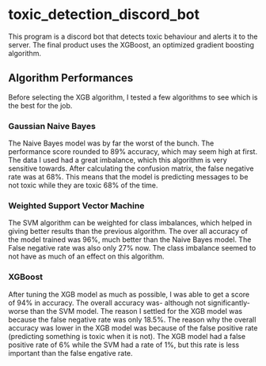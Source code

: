# toxic_detection_discord_bot
This program is a discord bot that detects toxic behaviour and alerts it to the server.
The final product uses the XGBoost, an optimized gradient boosting algorithm.

## Algorithm Performances
Before selecting the XGB algorithm, I tested a few algorithms to see which is the best for the job.

### Gaussian Naive Bayes
The Naive Bayes model was by far the worst of the bunch.
The performance score rounded to 89% accuracy, which may seem high at first.
The data I used had a great imbalance, which this algorithm is very sensitive towards.
After calculating the confusion matrix, the false negative rate was at 68%.
This means that the model is predicting messages to be not toxic while they are toxic 68% of the time.

### Weighted Support Vector Machine
The SVM algorithm can be weighted for class imbalances, which helped in giving better results than the previous algorithm.
The over all accuracy of the model trained was 96%, much better than the Naive Bayes model.
The False negative rate was also only 27% now.
The class imbalance seemed to not have as much of an effect on this algorithm.

### XGBoost
After tuning the XGB model as much as possible, I was able to get a score of 94% in accuracy.
The overall accuracy was- although not significantly- worse than the SVM model.
The reason I settled for the XGB model was because the false negative rate was only 18.5%.
The reason why the overall accuracy was lower in the XGB model was because of the false positive rate (predicting something is toxic when it is not).
The XGB model had a false positive rate of 6% while the SVM had a rate of 1%, but this rate is less important than the false engative rate.
